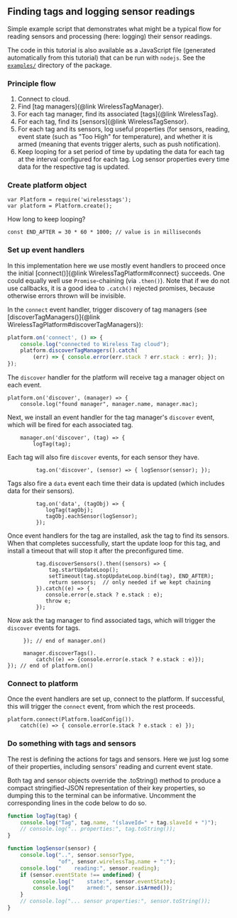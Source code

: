 ## Finding tags and logging sensor readings

Simple example script that demonstrates what might be a typical flow
for reading sensors and processing (here: logging) their sensor
readings.

The code in this tutorial is also available as a JavaScript file
(generated automatically from this tutorial) that can be run with
`nodejs`. See the [`examples/`] directory of the package.

### Principle flow

1. Connect to cloud.
2. Find [tag managers]{@link WirelessTagManager}.
3. For each tag manager, find its associated [tags]{@link WirelessTag}.
4. For each tag, find its [sensors]{@link WirelessTagSensor}.
5. For each tag and its sensors, log useful properties (for
   sensors, reading, event state (such as "Too High" for
   temperature), and whether it is armed (meaning that events
   trigger alerts, such as push notification).
6. Keep looping for a set period of time by updating the data for
   each tag at the interval configured for each tag. Log sensor
   properties every time data for the respective tag is updated.

### Create platform object

    var Platform = require('wirelesstags');
    var platform = Platform.create();

How long to keep looping?

    const END_AFTER = 30 * 60 * 1000; // value is in milliseconds

### Set up event handlers

In this implementation here we use mostly event handlers to proceed
once the initial [connect()]{@link WirelessTagPlatform#connect}
succeeds. One could equally well use `Promise`-chaining (via
`.then()`). Note that if we do not use callbacks, it is a good idea to
`.catch()` rejected promises, because otherwise errors thrown will be
invisible.

In the `connect` event handler, trigger discovery of tag managers (see
[discoverTagManagers()]{@link WirelessTagPlatform#discoverTagManagers}):

```js
platform.on('connect', () => {
    console.log("connected to Wireless Tag cloud");
    platform.discoverTagManagers().catch(
        (err) => { console.error(err.stack ? err.stack : err); });
});
```

The `discover` handler for the platform will receive tag a manager
object on each event.

    platform.on('discover', (manager) => {
        console.log("found manager", manager.name, manager.mac);

Next, we install an event handler for the tag manager's `discover` event,
which will be fired for each associated tag.

        manager.on('discover', (tag) => {
            logTag(tag);

Each tag will also fire `discover` events, for each sensor they have.

             tag.on('discover', (sensor) => { logSensor(sensor); });

Tags also fire a `data` event each time their data is updated (which
includes data for their sensors).

             tag.on('data', (tagObj) => {
                logTag(tagObj);
                tagObj.eachSensor(logSensor);
             });

Once event handlers for the tag are installed, ask the tag to find its
sensors. When that completes successfully, start the update loop for
this tag, and install a timeout that will stop it after the
preconfigured time. 

             tag.discoverSensors().then((sensors) => {
                 tag.startUpdateLoop();
                 setTimeout(tag.stopUpdateLoop.bind(tag), END_AFTER);
                 return sensors;  // only needed if we kept chaining
             }).catch((e) => {
                console.error(e.stack ? e.stack : e);
                throw e;
             });

Now ask the tag manager to find associated tags, which will trigger
the `discover` events for tags.

         }); // end of manager.on()

         manager.discoverTags().
             catch((e) => {console.error(e.stack ? e.stack : e)});
    }); // end of platform.on()

### Connect to platform

Once the event handlers are set up, connect to the platform. If
successful, this will trigger the `connect` event, from which the rest
proceeds.

    platform.connect(Platform.loadConfig()).
        catch((e) => { console.error(e.stack ? e.stack : e) });

### Do something with tags and sensors

The rest is defining the actions for tags and sensors. Here we just
log some of their properties, including sensors' reading and current
event state.

Both tag and sensor objects override the .toString() method to
produce a compact stringified-JSON representation of their key
properties, so dumping this to the terminal can be informative.
Uncomment the corresponding lines in the code below to do so.

```js
function logTag(tag) {
    console.log("Tag", tag.name, "(slaveId=" + tag.slaveId + ")");
    // console.log(".. properties:", tag.toString());
}

function logSensor(sensor) {
    console.log("..", sensor.sensorType,
                "of", sensor.wirelessTag.name + ":");
    console.log("    reading:", sensor.reading);
    if (sensor.eventState !== undefined) {
        console.log("    state:", sensor.eventState);
        console.log("    armed:", sensor.isArmed());
    }
    // console.log("... sensor properties:", sensor.toString());
}
```

[`examples/`]: https://github.com/hlapp/wirelesstags-js/tree/master/examples
